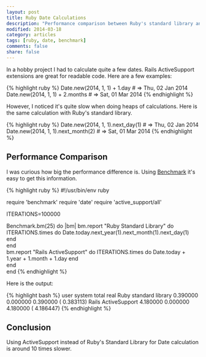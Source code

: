```yaml
---
layout: post
title: Ruby Date Calculations
description: "Performance comparison between Ruby's standard library and Rails ActiveSupport for Date calculations."
modified: 2014-03-18
category: articles
tags: [ruby, date, benchmark]
comments: false
share: false
---
```


In a hobby project I had to calculate quite a few dates. Rails ActiveSupport extensions are great for readable code. Here are a few examples:

{% highlight ruby %}
Date.new(2014, 1, 1) + 1.day    # => Thu, 02 Jan 2014
Date.new(2014, 1, 1) + 2.months # => Sat, 01 Mar 2014
{% endhighlight %}

However, I noticed it's quite slow when doing heaps of calculations. Here is the same calculation with Ruby's standard library.

{% highlight ruby %}
Date.new(2014, 1, 1).next_day(1)   # => Thu, 02 Jan 2014
Date.new(2014, 1, 1).next_month(2) # => Sat, 01 Mar 2014
{% endhighlight %}

## Performance Comparison
I was curious how big the performance difference is. Using [Benchmark](http://www.ruby-doc.org/stdlib-2.1.0/libdoc/benchmark/rdoc/Benchmark.html) it's easy to get this information.

{% highlight ruby %}
#!/usr/bin/env ruby

require 'benchmark'
require 'date'
require 'active_support/all'

ITERATIONS=100000

Benchmark.bm(25) do |bm|
  bm.report "Ruby Standard Library" do
    ITERATIONS.times do
      Date.today.next_year(1).next_month(1).next_day(1)
    end  
  end  
  bm.report "Rails ActiveSupport" do
    ITERATIONS.times do
      Date.today + 1.year + 1.month + 1.day
    end  
  end  
end
{% endhighlight %}

Here is the output:

{% highlight bash %}
                                user     system      total        real
Ruby standard library       0.390000   0.000000   0.390000 (  0.383113)
Rails ActiveSupport         4.180000   0.000000   4.180000 (  4.186447)
{% endhighlight %}

## Conclusion
Using ActiveSupport instead of Ruby's Standard Library for Date calculation
is around 10 times slower.
